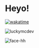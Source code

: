 <h1 align="left">Heyo!</h1>

[![wakatime](https://wakatime.com/badge/user/6bb89598-6c48-48d7-bab8-a09bb77a9d90.svg)](https://wakatime.com/@6bb89598-6c48-48d7-bab8-a09bb77a9d90)

![luckymcdev](https://github-readme-stats.vercel.app/api?username=LuckyMcDev&show_icons=true&rank_icon=github&theme=tokyonight&hide=["issues"])

![face-hh](https://github-readme-stats.vercel.app/api/top-langs?username=LuckyMcDev&show_icons=true&theme=tokyonight&layout=compact)

